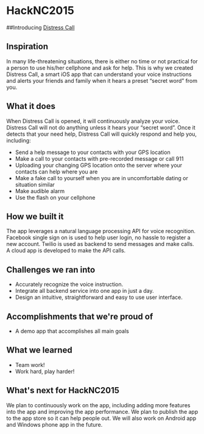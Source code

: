 # HackNC2015

##Introducing [Distress Call](https://jingsh.github.io/HackNC2015/)

## Inspiration
In many life-threatening situations, there is either no time or not practical for a person to use his/her cellphone and ask for help. This is why we created Distress Call, a smart iOS app that can understand your voice instructions and alerts your friends and family when it hears a preset “secret word” from you. 

## What it does
When Distress Call is opened, it will continuously analyze your voice. Distress Call will not do anything unless it hears your “secret word”. Once it detects that your need help, Distress Call will quickly respond and help you, including:

* Send a help message to your contacts with your GPS location
* Make a call to your contacts with pre-recorded message or call 911
* Uploading your changing GPS location onto the server where your contacts can help where you are
* Make a fake call to yourself when you are in uncomfortable dating or situation similar
* Make audible alarm
* Use the flash on your cellphone

## How we built it
The app leverages a natural language processing API for voice recognition. Facebook single sign on is used to help user login, no hassle to register a new account. Twilio is used as backend to send messages and make calls. A cloud app is developed to make the API calls.

## Challenges we ran into
* Accurately recognize the voice instruction.
* Integrate all backend service into one app in just a day.
* Design an intuitive, straightforward and easy to use user interface.

## Accomplishments that we're proud of
* A demo app that accomplishes all main goals

## What we learned
* Team work!
* Work hard, play harder!

## What's next for HackNC2015
We plan to continuously work on the app, including adding more features into the app and improving the app performance. We plan to publish the app to the app store so it can help people out. We will also work on Android app and Windows phone app in the future.

